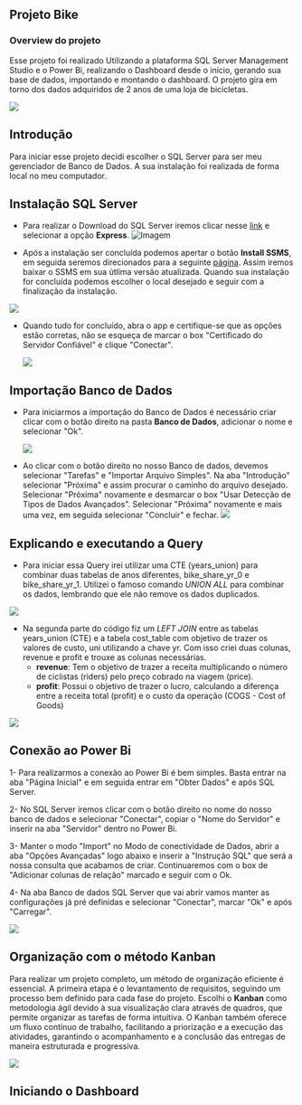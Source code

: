 ## Projeto Bike
### Overview do projeto


Esse projeto foi realizado Utilizando a plataforma SQL Server Management Studio e o Power Bi, realizando o Dashboard desde o início, gerando sua base de dados, importando e montando o dashboard. 
O projeto gira em torno dos dados adquiridos de 2 anos de uma loja de bicicletas. 




![](https://i.postimg.cc/90wRy3hz/Bike-dash.jpg)


## Introdução 
Para iniciar esse projeto decidi escolher o SQL Server para ser meu gerenciador de Banco de Dados. A sua instalação foi realizada de forma local no meu computador. 

## Instalação SQL Server 

* Para realizar o Download do SQL Server iremos clicar nesse [link](https://www.microsoft.com/pt-br/sql-server/sql-server-downloads) e selecionar a opção **Express**. 
![Imagem](https://i.postimg.cc/kgxgP9cJ/Download-SQL-Server-EXPRESS.jpg)

* Após a instalação ser concluída podemos apertar o botão **Install SSMS**, em seguida seremos direcionados para a seguinte [página](https://learn.microsoft.com/pt-br/sql/ssms/download-sql-server-management-studio-ssms?view=sql-server-ver16&redirectedfrom=MSDN). Assim iremos baixar o SSMS em sua útlima versão atualizada. Quando sua instalação for concluída podemos escolher o local desejado e seguir com a finalização da instalação.

![](https://i.postimg.cc/T2N87Pz8/SQL-Server-Instalado.jpg)

 * Quando tudo for concluído, abra o app e certifique-se que as opções estão corretas, não se esqueça de marcar o box "Certificado do Servidor Confiável" e clique "Conectar". 
   
   ![](https://i.postimg.cc/Gt83qgxV/Servidor-confi-vel.jpg)

## Importação Banco de Dados

* Para iniciarmos a importação do Banco de Dados é necessário criar clicar com o botão direito na pasta **Banco de Dados**, adicionar o nome e selecionar "Ok".
  
  ![](https://i.postimg.cc/L8K4VM0M/Bike-data.jpg)
* Ao clicar com o botão direito no nosso Banco de dados, devemos selecionar "Tarefas" e "Importar Arquivo Simples". Na aba "Introdução" selecionar "Próxima" e assim procurar o caminho do arquivo desejado. Selecionar "Próxima" novamente e desmarcar o box "Usar Detecção de Tipos de Dados Avançados". Selecionar "Próxima" novamente e mais uma vez, em seguida selecionar "Concluir" e fechar. 
  ![](https://i.postimg.cc/RCGcN2Sm/Visualizar-dados.jpg)

## Explicando e executando a Query 

* Para iniciar essa Query irei utilizar uma CTE (years_union) para combinar duas tabelas de anos diferentes, bike_share_yr_0 e bike_share_yr_1. Utilizei o famoso comando *UNION ALL* para combinar os dados, lembrando que ele não remove os dados duplicados. 


![](https://i.postimg.cc/GhtH3VYv/With-cte.jpg)


* Na segunda parte do código fiz um *LEFT JOIN* entre as tabelas years_union (CTE) e a tabela cost_table com objetivo de trazer os valores de custo, uni utilizando a chave yr.  Com isso criei duas colunas, revenue e profit e trouxe as colunas necessárias.
   * **revenue**: Tem o objetivo de trazer a receita multiplicando o número de ciclistas (riders) pelo preço cobrado na viagem (price).
   * **profit**: Possui o objetivo de trazer o lucro, calculando a diferença entre a receita total (profit) e o custo da operação (COGS - Cost of Goods)

     
 ![](https://i.postimg.cc/Ss3BQGBF/select.jpg)    


  ## Conexão ao Power Bi

  1- Para realizarmos a conexão ao Power Bi é bem simples. Basta entrar na aba "Página Inicial" e em seguida entrar em "Obter Dados" e após SQL Server. 
  
  2- No SQL Server iremos clicar com o botão direito no nome do nosso banco de dados e selecionar "Conectar", copiar o "Nome do Servidor" e inserir na aba "Servidor" dentro no Power Bi. 
  
  3- Manter o modo "Import" no Modo de conectividade de Dados, abrir a aba "Opções Avançadas" logo abaixo e inserir a "Instrução SQL" que será a nossa consulta que acabamos de criar. Continuaremos com o box de "Adicionar colunas de relação" marcado e seguir com o Ok.
  
  4- Na aba Banco de dados SQL Server que vai abrir vamos manter as configurações já pré definidas e selecionar "Conectar", marcar "Ok" e após "Carregar". 
  
  ![](https://i.postimg.cc/QCRBfmCk/Conect-Server.jpg)

  ## Organização com o método Kanban
  
Para realizar um projeto completo, um método de organização eficiente é essencial. A primeira etapa é o levantamento de requisitos, seguindo um processo bem definido para cada fase do projeto. Escolhi o **Kanban** como metodologia ágil devido à sua visualização clara através de quadros, que permite organizar as tarefas de forma intuitiva. O Kanban também oferece um fluxo contínuo de trabalho, facilitando a priorização e a execução das atividades, garantindo o acompanhamento e a conclusão das entregas de maneira estruturada e progressiva.

  ![](https://i.postimg.cc/ZKNfDZrh/Kanban.jpg)

  
  ## Iniciando o Dashboard
